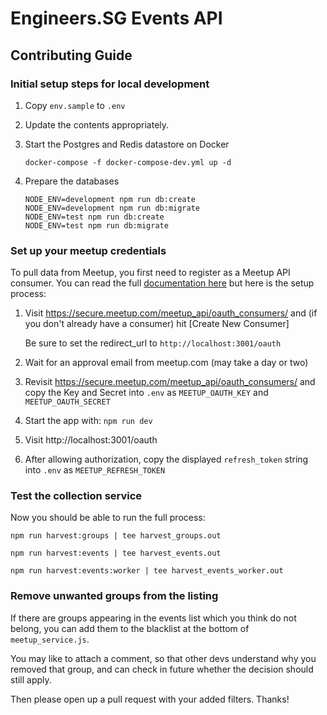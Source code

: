 # Engineers.SG Events API

## Contributing Guide

### Initial setup steps for local development

1. Copy `env.sample` to `.env`
2. Update the contents appropriately.
3. Start the Postgres and Redis datastore on Docker

    ```
    docker-compose -f docker-compose-dev.yml up -d
    ```

4. Prepare the databases

    ```
    NODE_ENV=development npm run db:create
    NODE_ENV=development npm run db:migrate
    NODE_ENV=test npm run db:create
    NODE_ENV=test npm run db:migrate
    ```
### Set up your meetup credentials

To pull data from Meetup, you first need to register as a Meetup API consumer. You can read the full [documentation here](https://www.meetup.com/meetup_api/auth/) but here is the setup process:

1. Visit https://secure.meetup.com/meetup_api/oauth_consumers/ and (if you don't already have a consumer) hit [Create New Consumer]

   Be sure to set the redirect_url to `http://localhost:3001/oauth`

2. Wait for an approval email from meetup.com (may take a day or two)

3. Revisit https://secure.meetup.com/meetup_api/oauth_consumers/ and copy the Key and Secret into `.env` as `MEETUP_OAUTH_KEY` and `MEETUP_OAUTH_SECRET`

4. Start the app with: `npm run dev`

5. Visit http://localhost:3001/oauth

6. After allowing authorization, copy the displayed `refresh_token` string into `.env` as `MEETUP_REFRESH_TOKEN`

### Test the collection service

Now you should be able to run the full process:

```
npm run harvest:groups | tee harvest_groups.out

npm run harvest:events | tee harvest_events.out

npm run harvest:events:worker | tee harvest_events_worker.out
```

### Remove unwanted groups from the listing

If there are groups appearing in the events list which you think do not belong, you can add them to the blacklist at the bottom of `meetup_service.js`.

You may like to attach a comment, so that other devs understand why you removed that group, and can check in future whether the decision should still apply.

Then please open up a pull request with your added filters. Thanks!
